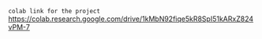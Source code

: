 `colab link for the project`
https://colab.research.google.com/drive/1kMbN92fiqe5kR8SpI51kARxZ824vPM-7
